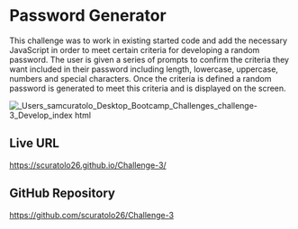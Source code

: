 # Password Generator

This challenge was to work in existing started code and add the necessary JavaScript in order to meet certain criteria for developing a random password. The user is given a series of prompts to confirm the criteria they want included in their password including length, lowercase, uppercase, numbers and special characters. Once the criteria is defined a random password is generated to meet this criteria and is displayed on the screen.

![_Users_samcuratolo_Desktop_Bootcamp_Challenges_challenge-3_Develop_index html](https://user-images.githubusercontent.com/85077075/176738734-22946b44-7ba7-4624-8f00-3fbbb8dec6cc.png)

## Live URL
https://scuratolo26.github.io/Challenge-3/

## GitHub Repository
https://github.com/scuratolo26/Challenge-3
